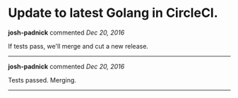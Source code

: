 # Update to latest Golang in CircleCI.

**josh-padnick** commented *Dec 20, 2016*

If tests pass, we'll merge and cut a new release.
<br />
***


**josh-padnick** commented *Dec 20, 2016*

Tests passed. Merging.
***

